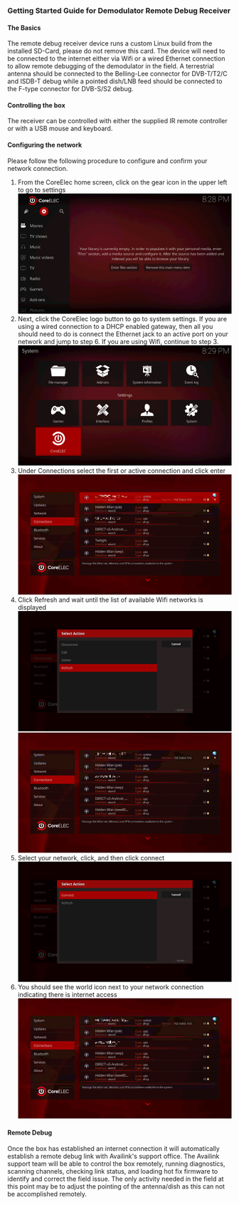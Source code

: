 ### Getting Started Guide for Demodulator Remote Debug Receiver

#### The Basics
The remote debug receiver device runs a custom Linux build from the installed SD-Card, please do not remove this card.
The device will need to be connected to the internet either via Wifi or a wired Ethernet connection to allow remote debugging
of the demodulator in the field. A terrestrial antenna should be connected to the Belling-Lee connector for DVB-T/T2/C and ISDB-T debug while a 
pointed dish/LNB feed should be connected to the F-type connector for DVB-S/S2 debug.

#### Controlling the box
The receiver can be controlled with either the supplied IR remote controller or with a USB mouse and keyboard.

#### Configuring the network
Please follow the following procedure to configure and confirm your network connection.

1. From the CoreElec home screen, click on the gear icon in the upper left to go to settings  
![Click Gear Icon For Settings](01_GearsIcon.png) 
2. Next, click the CoreElec logo button to go to system settings.  If you are using a wired connection to a DHCP enabled gateway, then all you should 
need to do is connect the Ethernet jack to an active port on your network and jump to step 6.  If you are using Wifi, continue to step 3.  
![Click CoreElec logo button for system settings](02_CoreElecButton.png)
3. Under Connections select the first or active connection and click enter  
![Click existing Connection](03_ExistingConnection.png)
4. Click Refresh and wait until the list of available Wifi networks is displayed  
![Click refresh and wait](04_Refresh.png)
![See available networks](05_AvailableConnections.png)
5. Select your network, click, and then click connect  
![click connect for your network](06_Connect.png)
6. You should see the world icon next to your network connection indicating there is internet access  
![see the world icon indicating internet access](07_Connected.png)

#### Remote Debug
Once the box has established an internet connection it will automatically establish a remote debug link with Availink's support office.  The Availink
support team will be able to control the box remotely,  running diagnostics, scanning channels, checking link status, and loading hot fix firmware to 
identify and correct the field issue.  The only activity needed in the field at this point may be to adjust the pointing of the antenna/dish as this can
not be accomplished remotely.
